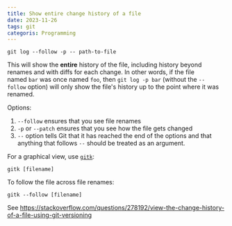 ```yaml
---
title: Show entire change history of a file
date: 2023-11-26
tags: git
categoris: Programming
---
```


```
git log --follow -p -- path-to-file
```

This will show the **entire** history of the file, including history beyond renames and with diffs for each change. In other words, if the file named `bar` was once named `foo`, then `git log -p bar` (without the `--follow` option) will only show the file's history up to the point where it was renamed.

Options: 
1.  `--follow` ensures that you see file renames
2. `-p` or `--patch` ensures that you see how the file gets changed
3. `--` option tells Git that it has reached the end of the options and that anything that follows `--` should be treated as an argument.

For a graphical view, use [`gitk`](https://git-scm.com/docs/gitk/):

```
gitk [filename]
```

To follow the file across file renames:

```
gitk --follow [filename]
```

See https://stackoverflow.com/questions/278192/view-the-change-history-of-a-file-using-git-versioning